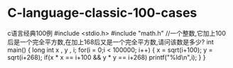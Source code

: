 # C-language-classic-100-cases
c语言经典100例
#include <stdio.h>
#include "math.h"
//一个整数,它加上100后是一个完全平方数,在加上168后又是一个完全平方数,请问该数是多少?
int main()
{
    long int x , y , i;
    for(i = 0;i < 100000; i++)
        {
	           x = sqrt(i+100);
	           y = sqrt(i+268); 
             if(x * x == i+100 && y * y == i+268)
	               printf("%ld\n",i);
        }
}
